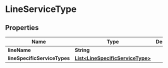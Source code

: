 
# LineServiceType

## Properties
Name | Type | Description | Notes
------------ | ------------- | ------------- | -------------
**lineName** | **String** |  |  [optional]
**lineSpecificServiceTypes** | [**List&lt;LineSpecificServiceType&gt;**](LineSpecificServiceType.md) |  |  [optional]



